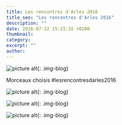 ```yaml
---
title: Les rencontres d'Arles 2016
title_seo: "Les rencontres d'Arles 2016"
description: ""
date: 2016-07-22 15:21:32 +0200
thumbnail:
category:
excerpt: ""
author:
---
```

![picture alt](/images/blog/arles_01.jpg "Les rencontres d'Arles 2016"){: .img-blog}

Morceaux choisis #lesrencontresdarles2016


![picture alt](/images/blog/arles_02.jpg "Les rencontres d'Arles 2016"){: .img-blog}

![picture alt](/images/blog/arles_03.jpg "Les rencontres d'Arles 2016"){: .img-blog}

![picture alt](/images/blog/arles_04.jpg "Les rencontres d'Arles 2016"){: .img-blog}